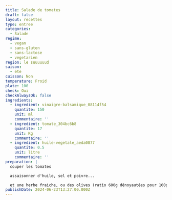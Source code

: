 ```yaml
---
title: Salade de tomates
draft: false
layout: recettes
type: entree
categories:
  - Salade
regime:
  - vegan
  - sans-gluten
  - sans-lactose
  - vegetarien
region: le suuuuuud
saison:
  - ete
cuisson: Non
temperature: Froid
plate: 100
check: Oui
checkAlwaysOk: false
ingredients:
  - ingredient: vinaigre-balsamique_08114f54
    quantite: 150
    unit: ml
    commentaire: ''
  - ingredient: tomate_304bc6b8
    quantite: 17
    unit: Kg
    commentaire: ''
  - ingredient: huile-vegetale_aeda0877
    quantite: 0.5
    unit: litre
    commentaire: ''
preparation: |-
  couper les tomates 

  assaisonner d'huile, sel et poivre...

  et une herbe fraiche, ou des olives (ratio 600g dénoyautées pour 100p) si le coeur vous en dit...
publishDate: 2024-06-23T13:27:00.000Z
---
```

